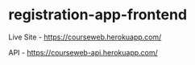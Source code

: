# registration-app-frontend

Live Site - https://courseweb.herokuapp.com/

API - https://courseweb-api.herokuapp.com/
